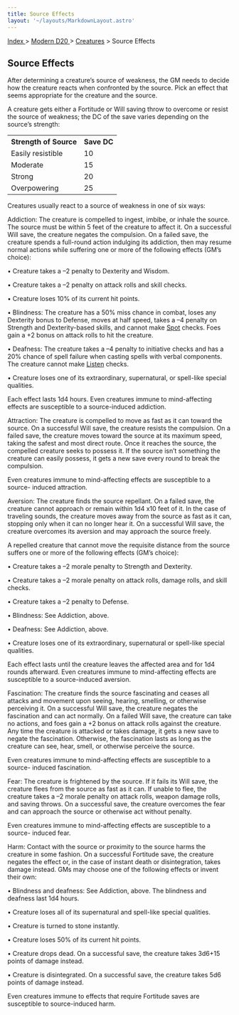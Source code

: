 ```yaml
---
title: Source Effects
layout: '~/layouts/MarkdownLayout.astro'
---
```


[ Index ](/) > [ Modern D20 ](/modern.d20.srd) > [Creatures](/modern.d20.srd/creatures) > Source Effects

## Source Effects

After determining a creature’s source of weakness, the GM needs to decide how
the creature reacts when confronted by the source. Pick an effect that seems
appropriate for the creature and the source.

A creature gets either a Fortitude or Will saving throw to overcome or resist
the source of weakness; the DC of the save varies depending on the source’s
strength:


<table><tr><th> Strength of Source</th><th> Save DC </th></tr> <tr><td> Easily resistible</td><td> 10 </td></tr> <tr class="shaded"><td>Moderate</td><td> 15 </td></tr> <tr><td>Strong</td><td> 20 </td></tr> <tr class="shaded"><td>Overpowering</td><td> 25 </td></tr></table>



Creatures usually react to a source of weakness in one of six ways:

Addiction: The creature is compelled to ingest, imbibe, or inhale the source.
The source must be within 5 feet of the creature to affect it. On a successful
Will save, the creature negates the compulsion. On a failed save, the creature
spends a full-round action indulging its addiction, then may resume normal
actions while suffering one or more of the following effects (GM’s choice):

• Creature takes a –2 penalty to Dexterity and Wisdom.

• Creature takes a –2 penalty on attack rolls and skill checks.

• Creature loses 10% of its current hit points.

• Blindness: The creature has a 50% miss chance in combat, loses any Dexterity
bonus to Defense, moves at half speed, takes a –4 penalty on Strength and
Dex­terity-based skills, and cannot make [Spot](/modern.d20.srd/skills/spot)
checks. Foes gain a +2 bonus on attack rolls to hit the creature.

• Deafness: The creature takes a –4 penalty to initiative checks and has a 20%
chance of spell failure when casting spells with verbal components. The
creature cannot make [Listen](/modern.d20.srd/skills/listen) checks.

• Creature loses one of its extraordinary, supernatural, or spell-like special
qualities.

Each effect lasts 1d4 hours. Even creatures immune to mind-affecting effects
are susceptible to a source-induced addiction.

Attraction: The creature is compelled to move as fast as it can toward the
source. On a successful Will save, the creature resists the compulsion. On a
failed save, the creature moves toward the source at its maximum speed, taking
the safest and most direct route. Once it reaches the source, the compelled
creature seeks to possess it. If the source isn’t something the creature can
easily possess, it gets a new save every round to break the compulsion.

Even creatures immune to mind-affecting effects are susceptible to a source-
induced attraction.

Aversion: The creature finds the source repellant. On a failed save, the
creature cannot approach or remain within 1d4 x10 feet of it. In the case of
traveling sounds, the creature moves away from the source as fast as it can,
stopping only when it can no longer hear it. On a successful Will save, the
creature overcomes its aversion and may approach the source freely.

A repelled creature that cannot move the requisite distance from the source
suffers one or more of the following effects (GM’s choice):

• Creature takes a –2 morale penalty to Strength and Dexterity.

• Creature takes a –2 morale penalty on attack rolls, damage rolls, and skill
checks.

• Creature takes a –2 penalty to Defense.

• Blindness: See Addiction, above.

• Deafness: See Addiction, above.

• Creature loses one of its extraordinary, supernatural or spell-like special
qualities.

Each effect lasts until the creature leaves the affected area and for 1d4
rounds afterward. Even creatures immune to mind-affecting effects are
susceptible to a source-induced aversion.

Fascination: The creature finds the source fascinating and ceases all attacks
and movement upon seeing, hearing, smelling, or otherwise perceiving it. On a
successful Will save, the creature negates the fascination and can act
normally. On a failed Will save, the creature can take no actions, and foes
gain a +2 bonus on attack rolls against the creature. Any time the creature is
attacked or takes damage, it gets a new save to negate the fascination.
Otherwise, the fascination lasts as long as the creature can see, hear, smell,
or otherwise perceive the source.

Even creatures immune to mind-affecting effects are susceptible to a source-
induced fascination.

Fear: The creature is frightened by the source. If it fails its Will save, the
creature flees from the source as fast as it can. If unable to flee, the
creature takes a –2 morale penalty on attack rolls, weapon damage rolls, and
saving throws. On a successful save, the creature overcomes the fear and can
approach the source or otherwise act without penalty.

Even creatures immune to mind-affecting effects are susceptible to a source-
induced fear.

Harm: Contact with the source or proximity to the source harms the creature in
some fashion. On a successful Fortitude save, the creature negates the effect
or, in the case of instant death or disintegration, takes damage instead. GMs
may choose one of the following effects or invent their own:

• Blindness and deafness: See Addiction, above. The blindness and deafness
last 1d4 hours.

• Creature loses all of its supernatural and spell-like special qualities.

• Creature is turned to stone instantly.

• Creature loses 50% of its current hit points.

• Creature drops dead. On a successful save, the creature takes 3d6+15 points
of damage instead.

• Creature is disintegrated. On a successful save, the creature takes 5d6
points of damage instead.

Even creatures immune to effects that require Fortitude saves are susceptible
to source-induced harm.

